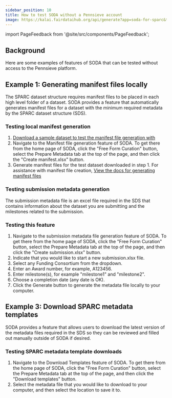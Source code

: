```yaml
---
sidebar_position: 10
title: How to test SODA without a Pennsieve account
image: https://kalai.fairdataihub.org/api/generate?app=soda-for-sparc&title=How%20to%20test%20SODA%20without%20a%20Pennsieve%20account&org=fairdataihub&description=
---
```


import PageFeedback from '@site/src/components/PageFeedback';

## Background

Here are some examples of features of SODA that can be tested without access to the Pennsieve platform.

## Example 1: Generating manifest files locally

The SPARC dataset structure requires manifest files to be placed in each high level folder of a dataset. SODA provides a feature that automatically generates manifest files for a dataset with the minimum required metadata by the SPARC dataset structure (SDS).

### Testing local manifest generation

1. [Download a sample dataset to test the manifest file generation with](https://raw.githubusercontent.com/fairdataihub/SODA-for-SPARC/staging/docs/test-dataset.zip)
2. Navigate to the Manifest file generation feature of SODA. To get there from the home page of SODA, click the "Free Form Curation" button, select the Prepare Metadata tab at the top of the page, and then
   click the "Create manifest.xlsx" button.
3. Generate manifest files for the test dataset downloaded in step 1. For assistance with manifest file creation, [View the docs for generating manifest files](../advanced-mode/create-manifest-files.md)

### Testing submission metadata generation

The submission metadata file is an excel file required in the SDS that contains information about the dataset you are submitting and the milestones related to the submission.

### Testing this feature

1. Navigate to the submission metadata file generation feature of SODA. To get there from the home page of SODA, click the "Free Form Curation" button, select the Prepare Metadata tab at the top of the page, and then
   click the "Create submission.xlsx" button.
2. Indicate that you would like to start a new submission.xlsx file.
3. Select any Funding Consortium from the dropdown.
4. Enter an Award number, for example, A123456.
5. Enter milestone(s), for example "milestone1" and "milestone2".
6. Choose a completion date (any date is OK).
7. Click the Generate button to generate the metadata file locally to your computer.

## Example 3: Download SPARC metadata templates

SODA provides a feature that allows users to download the latest version of the metadata files required in the SDS so they can be reviewed and filled out manually outside of SODA if desired.

### Testing SPARC metadata template downloads

1. Navigate to the Download Templates feature of SODA. To get there from the home page of SODA, click the "Free Form Curation" button, select the Prepare Metadata tab at the top of the page, and then
   click the "Download templates" button.
2. Select the metadata file that you would like to download to your computer, and then select the location to save it to.

<PageFeedback />
